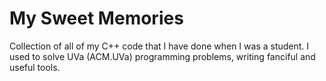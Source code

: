 # My Sweet Memories

Collection of all of my C++ code that I have done when I was a student. I used to solve UVa (ACM.UVa) programming problems, writing fanciful and useful tools.
